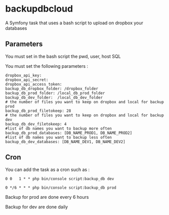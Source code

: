 # backupdbcloud

A Symfony task that uses a bash script to upload on dropbox your databases

## Parameters
You must set in the bash script the pwd, user, host SQL

You must set the following parameters :

    dropbox_api_key:
    dropbox_api_secret: 
    dropbox_api_access_token:  
    backup_db_dropbox_folder: /dropbox_folder
    backup_db_prod_folder: /local_db_prod_folder
    backup_db_dev_folder:  /local_db_dev_folder
    # the number of files you want to keep on dropbox and local for backup prod
    backup_db_prod_filetokeep: 28
    # the number of files you want to keep on dropbox and local for backup dev
    backup_db_dev_filetokeep: 4
    #list of db names you want to backup more often
    backup_db_prod_databases: [DB_NAME_PROD1, DB_NAME_PROD2]
    #list of db names you want to backup less often
    backup_db_dev_databases: [DB_NAME_DEV1, DB_NAME_DEV2]

## Cron

You can add the task as a cron such as :

    0 0   1 * * php bin/console script:backup_db dev
 
    0 */6 * * * php bin/console script:backup_db prod

Backup for prod are done every 6 hours

Backup for dev are done daily
